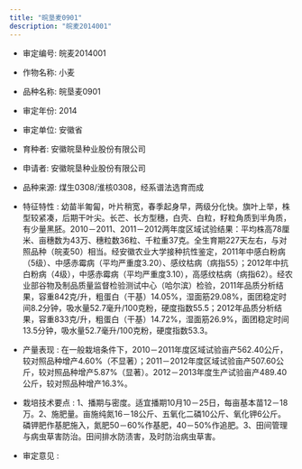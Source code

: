 ```yaml
---
title: "皖垦麦0901"
description: "皖麦2014001"
---
```

* 审定编号:  皖麦2014001

*  作物名称:  小麦

*  品种名称:  皖垦麦0901

*  审定年份:  2014

*  审定单位:  安徽省

* 育种者:  安徽皖垦种业股份有限公司

*  申请者:  安徽皖垦种业股份有限公司

*  品种来源:  煤生0308/淮核0308，经系谱法选育而成


*  特征特性 : 
幼苗半匍匐，叶片稍宽，春季起身早，两级分化快。旗叶上举，株型较紧凑，后期干叶尖。长芒、长方型穗，白壳、白粒，籽粒角质到半角质，有少量黑胚。2010－2011、2011－2012两年度区域试验结果：平均株高78厘米、亩穗数为43万、穗粒数36粒、千粒重37克。全生育期227天左右，与对照品种（皖麦50）相当。经安徽农业大学接种抗性鉴定，2011年中感白粉病（5级）、中感赤霉病（平均严重度3.20）、感纹枯病（病指55）；2012年中抗白粉病（4级），中感赤霉病（平均严重度3.10），高感纹枯病（病指62）。经农业部谷物及制品质量监督检验测试中心（哈尔滨）检验，2011年品质分析结果，容重842克/升，粗蛋白（干基）14.05%，湿面筋29.08%，面团稳定时间8.2分钟，吸水量52.7毫升/100克粉，硬度指数55.5；2012年品质分析结果，容重833克/升，粗蛋白（干基）14.72%，湿面筋26.9%，面团稳定时间13.5分钟，吸水量52.7毫升/100克粉，硬度指数53.3。

 
*  产量表现 : 
在一般栽培条件下，2010－2011年度区域试验亩产562.40公斤，较对照品种增产4.60%（不显著）；2011－2012年度区域试验亩产507.60公斤，较对照品种增产5.87%（显著）。2012－2013年度生产试验亩产489.40公斤，较对照品种增产16.3%。


*  栽培技术要点 : 
1、播期与密度。适宜播期10月10－25日，每亩基本苗12－18万。2、施肥量。亩施纯氮16－18公斤、五氧化二磷10公斤、氧化钾6公斤。磷钾肥作基肥施入，氮肥50－60%作基肥，40－50%作追肥。3、田间管理与病虫草害防治。田间排水防渍害，及时防治病虫草害。


*  审定意见 : 

